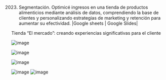 2023. Segmentación. Optimicé ingresos en una tienda de productos alimenticios mediante análisis de datos, comprendiendo la base de clientes y personalizando estrategias de marketing y retención para aumentar su efectividad.
|Google sheets | Google Slides|


Tienda “El mercado”: creando experiencias significativas para el cliente

![image](https://github.com/Karen-Aguilar/1_Proyecto_segmentacion/assets/151496907/81905697-ce3f-4150-bb27-f37ddc0e7f74)


![image](https://github.com/Karen-Aguilar/1_Proyecto_segmentacion/assets/151496907/fc82c372-8ff4-43f7-b4d3-9056115e7201)


![image](https://github.com/Karen-Aguilar/1_Proyecto_segmentacion/assets/151496907/9a626d3a-13c2-42aa-a520-17e46455b26f)


![image](https://github.com/Karen-Aguilar/1_Proyecto_segmentacion/assets/151496907/6d891a8e-d1c4-4304-8b6d-cef36932de02)
![image](https://github.com/Karen-Aguilar/1_Proyecto_segmentacion/assets/151496907/5cd38368-841e-4207-8d08-4c836b3993e9)

